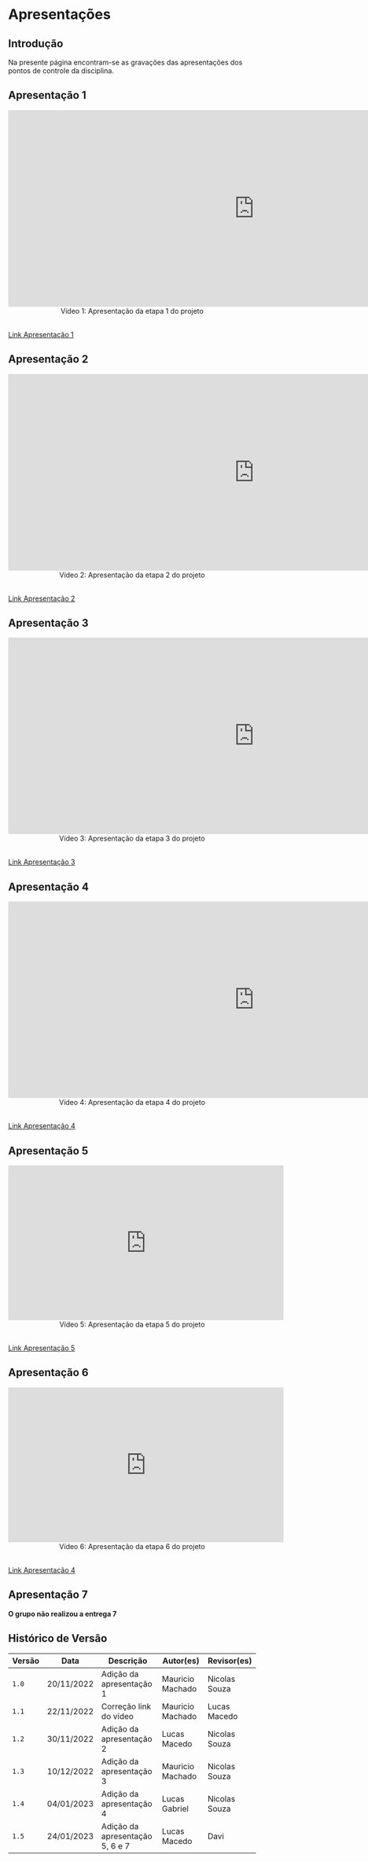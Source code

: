 # Apresentações

## Introdução

Na presente página encontram-se as gravações das apresentações dos pontos de controle da disciplina.

## Apresentação 1

<center>
<iframe width="1000vw" height="400vh" src="https://www.youtube.com/embed/kKjhGvfKOa8" title="YouTube video player" frameborder="0" allow="accelerometer; autoplay; clipboard-write; encrypted-media; gyroscope; picture-in-picture" allowfullscreen></iframe>
</center>

<div style="text-align: center">
Vídeo 1: Apresentação da etapa 1 do projeto
</div>
<br>

[Link Apresentação 1](https://youtu.be/kKjhGvfKOa8)

## Apresentação 2

<center>
<iframe width="1000vw" height="400vh" src="https://www.youtube.com/embed/EC1_G0WkAuQ" title="YouTube video player" frameborder="0" allow="accelerometer; autoplay; clipboard-write; encrypted-media; gyroscope; picture-in-picture" allowfullscreen></iframe>
</center>

<div style="text-align: center">
Vídeo 2: Apresentação da etapa 2 do projeto
</div>
<br>

[Link Apresentação 2](https://youtu.be/EC1_G0WkAuQ)

## Apresentação 3

<center>
<iframe width="1000vw" height="400vh" src="https://www.youtube.com/embed/QE5hB1XCDKk" title="YouTube video player" frameborder="0" allow="accelerometer; autoplay; clipboard-write; encrypted-media; gyroscope; picture-in-picture" allowfullscreen></iframe>
</center>

<div style="text-align: center">
Vídeo 3: Apresentação da etapa 3 do projeto
</div>
<br>

[Link Apresentação 3](https://youtu.be/QE5hB1XCDKk)

## Apresentação 4

<center>
<iframe width="1000vw" height="400vh" src="https://www.youtube.com/embed/sQir_kGXXD0" title="YouTube video player" frameborder="0" allow="accelerometer; autoplay; clipboard-write; encrypted-media; gyroscope; picture-in-picture" allowfullscreen></iframe>
</center>

<div style="text-align: center">
Vídeo 4: Apresentação da etapa 4 do projeto
</div>
<br>

[Link Apresentação 4](https://youtu.be/sQir_kGXXD0)

## Apresentação 5

<center>
<iframe width="560" height="315" src="https://www.youtube.com/embed/jOMvNtkMdbk" title="YouTube video player" frameborder="0" allow="accelerometer; autoplay; clipboard-write; encrypted-media; gyroscope; picture-in-picture; web-share" allowfullscreen></iframe>
</center>

<div style="text-align: center">
Vídeo 5: Apresentação da etapa 5 do projeto
</div>
<br>

[Link Apresentação 5](https://youtu.be/jOMvNtkMdbk)

## Apresentação 6

<center>
<iframe width="560" height="315" src="https://www.youtube.com/embed/FUAAh6tfyfA" title="YouTube video player" frameborder="0" allow="accelerometer; autoplay; clipboard-write; encrypted-media; gyroscope; picture-in-picture; web-share" allowfullscreen></iframe>
</center>

<div style="text-align: center">
Vídeo 6: Apresentação da etapa 6 do projeto
</div>
<br>

[Link Apresentação 4](https://youtu.be/FUAAh6tfyfA)

## Apresentação 7
  **O grupo não realizou a entrega 7**

## Histórico de Versão

| Versão | Data       | Descrição                | Autor(es)        | Revisor(es)   |
| ------ | ---------- | ------------------------ | ---------------- | ------------- |
| `1.0`  | 20/11/2022 | Adição da apresentação 1 | Mauricio Machado | Nicolas Souza |
| `1.1`  | 22/11/2022 | Correção link do vídeo   | Mauricio Machado | Lucas Macedo  |
| `1.2`  | 30/11/2022 | Adição da apresentação 2 | Lucas Macedo     | Nicolas Souza |
| `1.3`  | 10/12/2022 | Adição da apresentação 3 | Mauricio Machado | Nicolas Souza |
| `1.4`  | 04/01/2023 | Adição da apresentação 4 | Lucas Gabriel    | Nicolas Souza      |
| `1.5`  | 24/01/2023 | Adição da apresentação 5, 6 e 7 | Lucas Macedo    | Davi      |

